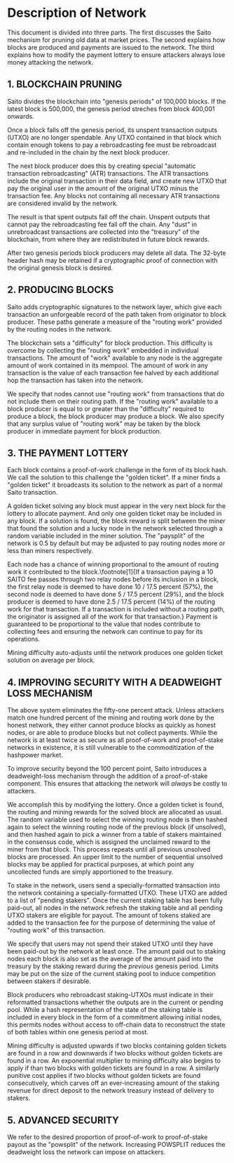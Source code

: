 # Description of Network

This document is divided into three parts. The first discusses the Saito mechanism for pruning old data at market prices. The second explains how blocks are produced and payments are issued to the network. The third explains how to modify the payment lottery to ensure attackers always lose money attacking the network.

## 1. BLOCKCHAIN PRUNING

Saito divides the blockchain into "genesis periods" of 100,000 blocks. If the latest block is 500,000, the genesis period streches from block 400,001 onwards.

Once a block falls off the genesis period, its unspent transaction outputs (UTXO) are no longer spendable. Any UTXO contained in that block which contain enough tokens to pay a rebroadcasting fee must be rebroadcast and re-included in the chain by the next block producer.

The next block producer does this by creating special "automatic transaction rebroadcasting" (ATR) transactions. The ATR transactions include the original transaction in their data field, and create new UTXO that pay the original user in the amount of the original UTXO minus the transaction fee. Any blocks not containing all necessary ATR transactions are considered invalid by the network.

The result is that spent outputs fall off the chain. Unspent outputs that cannot pay the rebroadcasting fee fall off the chain. Any "dust" in unrebroadcast transactions are collected into the "treasury" of the blockchain, from where they are redistributed in future block rewards.

After two genesis periods block producers may delete all data. The 32-byte header hash may be retained if a cryptographic proof of connection with the original genesis block is desired.

## 2. PRODUCING BLOCKS

Saito adds cryptographic signatures to the network layer, which give each transaction an unforgeable record of the path taken from originator to block producer. These paths generate a measure of the "routing work" provided by the routing nodes in the network.

The blockchain sets a "difficulty" for block production. This difficulty is overcome by collecting the  "routing work" embedded in individual transactions. The amount of "work" available to any node is the aggregate amount of work contained in its mempool. The amount of work in any transaction is the value of each transaction fee halved by each additional hop the transaction has taken into the network.

We specify that nodes cannot use "routing work" from transactions that do not include them on their routing path. If the "routing work" available to a block producer is equal to or greater than the "difficulty" required to produce a block, the block producer may produce a block. We also specify that any surplus value of "routing work" may be taken by the block producer in immediate payment for block production.


## 3. THE PAYMENT LOTTERY

Each block contains a proof-of-work challenge in the form of its block hash. We call the solution to this challenge the "golden ticket". If a miner finds a "golden ticket" it broadcasts its solution to the network as part of a normal Saito transaction.

A golden ticket solving any block must appear in the very next block for the lottery to allocate payment. And only one golden ticket may be included in any block. If a solution is found, the block reward is split between the miner that found the solution and a lucky node in the network selected through a random variable included in the miner solution. The "paysplit" of the network is 0.5 by default but may be adjusted to pay routing nodes more or less than miners respectively.

Each node has a chance of winning proportional to the amount of routing work it contributed to the block.\footnote[1]{If a transaction paying a 10 SAITO fee passes through two relay nodes before its inclusion in a block, the first relay node is deemed to have done 10 / 17.5 percent (57\%), the second node is deemed to have done 5 / 17.5 percent (29\%), and the block producer is deemed to have done 2.5 / 17.5 percent (14\%) of the routing work for that transaction. If a transaction is included without a routing path, the originator is assigned all of the work for that transaction.} Payment is guaranteed to be proportional to the value that nodes contribute to collecting fees and ensuring the network can continue to pay for its operations.

Mining difficulty auto-adjusts until the network produces one golden ticket solution on average per block.

## 4. IMPROVING SECURITY WITH A DEADWEIGHT LOSS MECHANISM

The above system eliminates the fifty-one percent attack. Unless attackers match one hundred percent of the mining and routing work done by the honest network, they either cannot produce blocks as quickly as honest nodes, or are able to produce blocks but not collect payments. While the network is at least twice as secure as all proof-of-work and proof-of-stake networks in existence, it is still vulnerable to the commoditization of the hashpower market.

To improve security beyond the 100 percent point, Saito introduces a deadweight-loss mechanism through the addition of a proof-of-stake component. This ensures that attacking the network will *always* be costly to attackers.

We accomplish this by modifying the lottery. Once a golden ticket is found, the routing and mining rewards for the solved block are allocated as usual. The random variable used to select the winning routing node is then hashed again to select the winning routing node of the previous block (if unsolved), and then hashed again to pick a winner from a table of stakers maintained in the consensus code, which is assigned the unclaimed reward to the miner from that block. This process repeats until all previous unsolved blocks are processed. An upper limit to the number of sequential unsolved blocks may be applied for practical purposes, at which point any uncollected funds are simply apportioned to the treasury.

To stake in the network, users send a specially-formatted transaction into the network containing a specially-formatted UTXO. These UTXO are added to a list of "pending stakers". Once the current staking table has been fully paid-out, all nodes in the network refresh the staking table and all pending UTXO stakers are eligible for payout. The amount of tokens staked are added to the transaction fee for the purpose of determining the value of "routing work" of this transaction.

We specify that users may not spend their staked UTXO until they have been paid-out by the network at least once. The amount paid out to staking nodes each block is also set as the average of the amount paid into the treasury by the staking reward during the *previous* genesis period. Limits may be put on the size of the current staking pool to induce competition between stakers if desirable.

Block producers who rebroadcast staking-UTXOs must indicate in their reformatted transactions whether the outputs are in the current or pending pool. While a hash representation of the state of the staking table is included in every block in the form of a commitment allowing initial nodes, this permits nodes without access to off-chain data to reconstruct the state of both tables within one genesis period at most.

Mining difficulty is adjusted upwards if two blocks containing golden tickets are found in a row and downwards if two blocks without golden tickets are found in a row. An exponential multiplier to mining difficulty also begins to apply if than two blocks with golden tickets are found in a row. A similarly punitive cost applies if two blocks without golden tickets are found consecutively, which carves off an ever-increasing amount of the staking revenue for direct deposit to the network treasury instead of delivery to stakers.


## 5. ADVANCED SECURITY

We refer to the desired proportion of proof-of-work to proof-of-stake payout as the "powsplit" of the network. Increasing POWSPLIT reduces the deadweight loss the network can impose on attackers.



